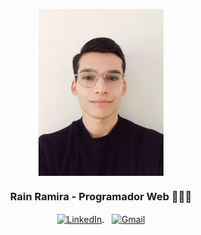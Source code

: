  
<p align="center" width="300">
  <img align="center" width="200" src="https://github.com/RainRamira/RainRamira/blob/main/1694093388589.jpg?raw=true" />
  <h3 align="center">Rain Ramira - Programador Web 👨🏻‍💻</h3>
</p>

<p align="center">
  <a href="https://www.linkedin.com/in/rramira/" target="_blank">
    <img align="center" src="https://content.linkedin.com/content/dam/me/business/en-us/amp/brand-site/v2/bg/LI-Bug.svg.original.svg" alt="LinkedIn" height="28px" width="56px" />
  </a>
  <span style="display: inline-block; width: 8px;"></span>
  <a href="https://drive.google.com/file/d/1RdemcBLYviSFCyAQa0yn6ehY-pis9ASE/view?usp=sharing" target="_blank">
    <img align="center" src="https://www.freeiconspng.com/thumbs/resume-icon-png/resume-icon-png-15.png" alt="Gmail" height="23px" width="33px" />
  </a>
</p>
